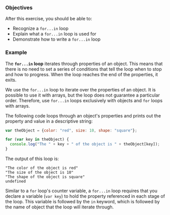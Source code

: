 <!--{ ids:[194], language:'JavaScript', type:'workshop', order: 4, name:'For...In Loops I', description:'Iterate through properties of an object' } -->
### Objectives

After this exercise, you should be able to:

- Recognize a `for...in` loop
- Explain what a `for...in` loop is used for
- Demonstrate how to write a `for...in` loop

### Example

The __`for...in` loop__ iterates through properties of an object. This means that there is no need to set a series of conditions that tell the loop when to stop and how to progress. When the loop reaches the end of the properties, it exits.

We use the `for...in` loop to iterate over the properties of an object. It is possible to use it with arrays, but the loop does not guarantee a particular order. Therefore, use `for...in` loops exclusively with objects and `for` loops with arrays.

The following code loops through an object's properties and prints out the property and value in a descriptive string:

```js
var theObject = {color: "red", size: 10, shape: "square"};

for (var key in theObject) {
  console.log("The " + key + " of the object is " + theObject[key]);
}
```

The output of this loop is:

```
"The color of the object is red"
"The size of the object is 10"
"The shape of the object is square"
undefined
```

Similar to a `for` loop's counter variable, a `for...in` loop requires that you declare a variable (`var key`) to hold the property referenced in each stage of the loop. This variable is followed by the `in` keyword, which is followed by the name of object that the loop will iterate through.

